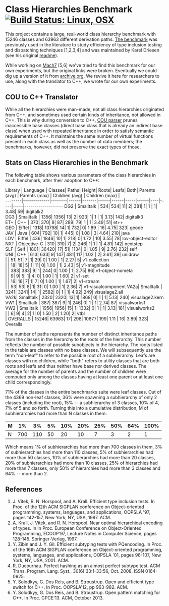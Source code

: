 Class Hierarchies Benchmark  [![Build Status: Linux, OSX](https://travis-ci.org/solodon4/COU.svg?branch=master)](https://travis-ci.org/solodon4/COU) 
===========================

This project contains a large, real-world class hierarchy benchmark with 15246
classes and 63963 different derivation paths. [The benchmark](cou) was previously
used in the literature to study efficiency of type inclusion testing and dispatching 
techniques [1,2,3,4] and was maintained by Karel Driesen (see his original 
[readme](cou/README)).
 
While working on [Mach7](http://bit.ly/Mach7) [5,6] we've tried to find this benchmark 
for our own experiments, but the original links were broken. Eventually we could 
dig up a version of it from 
[archive.org](http://web.archive.org/web/20050403120458/http://www.cs.ucsb.edu/labs/oocsb/),
We revive it here for researchers to use, along with the translator to C++, we 
wrote for our own experiments.

COU to C++ Translator
---------------------

While all the hierarchies were man-made, not all class hierarchies originated 
from C++, and sometimes used certain kinds of inheritance, not allowed in C++.
This is why during conversion to C++, [COU parser](parser) prunes inaccessible base classes 
(direct base class that is already an indirect base class) when used with repeated 
inheritance in order to satisfy semantic requirements of C++. It maintains 
the same number of virtual functions present in each class as well as the number 
of data members; the benchmarks, however, did not preserve the exact types of those.

Stats on Class Hierarchies in the Benchmark
-------------------------------------------

The following table shows various parameters of the class hierarchies in each benchmark, after their adoption to C++: 

Library | Language    | Classes| Paths| Height| Roots| Leafs| Both| Parents (avg) | Parents (max) | Children (avg) | Children (max) |                   
--------|-------------|--------|------|-------|------|------|-----|------|----|-----|-----|-------------------
    DG2 | Smalltalk   |     534|   534|     11|     2|   381|    1| 1    |   1| 3.48|   59| digitalk2         
    DG3 | Smalltalk   |    1356|  1356|     13|     2|   923|    1| 1    |   1| 3.13|  142| digitalk3         
    ET+ | C++         |     370|   370|      8|    87|   289|   79| 1    |   1| 3.49|   51| et++              
    GEO | Eiffel      |    1318| 13798|     14|     1|   732|    0| 1.89 |  16| 4.75|  323| geode             
    JAV | Java        |     604|   792|     10|     1|   445|    0| 1.08 |   3| 4.64|  210| java              
    LOV | Eiffel      |     436|  1846|     10|     1|   218|    0| 1.72 |  10| 3.55|   78| lov-object-editor 
    NXT | Objective-C |     310|   310|      7|     2|   246|    1| 1    |   1| 4.81|  142| nextstep          
    SLF | Self        |    1801| 36420|     17|    51|  1134|    0| 1.05 |   9| 2.76|  232| self              
    UNI | C++         |     613|   633|      9|   147|   481|  117| 1.02 |   2| 3.61|   39| unidraw           
        |             |      51|    51|      7|     1|    29|    0| 1.00 |   1| 2.27|    5| v1-collection     
        |             |      18|    18|      5|     1|    11|    0| 1.00 |   1| 2.43|    5| v1-magnitude      
        |             |     383|   383|      9|     1|   244|    0| 1.00 |   1| 2.75|   86| v1-object-nometa  
        |             |       9|     9|      5|     1|     4|    0| 1.00 |   1| 1.60|    2| v1-set            
        |             |      16|    16|      7|     1|     7|    0| 1.00 |   1| 1.67|    2| v1-stream         
        |             |      53|    53|      8|     1|    31|    0| 1.00 |   1| 2.36|    7| v1-visualcomponent
    VA2a| Smalltalk   |    3241|  3241|     14|     1|  2582|    0| 1    |   1| 4.92|  249| visualage2.all    
    VA2k| Smalltalk   |    2320|  2320|     13|     1|  1868|    0| 1    |   1| 5.13|  240| visualage2.kern   
    VW1 | Smalltalk   |     387|   387|      9|     1|   246|    0| 1    |   1| 2.74|   87| visualworks1      
    VW2 | Smalltalk   |    1956|  1956|     15|     1|  1332|    0| 1    |   1| 3.13|  181| visualworks2      
        |             |       6|     9|      4|     2|     1|    0| 1.50 |   2| 1.20|    2| vtbl              
        | OVERALLS    |   15246| 63963|     17|   298| 10877|  199| 1.11 |  16| 3.89|  323| Overalls          

The number of paths represents the number of distinct inheritance paths from the 
classes in the hierarchy to the roots of the hierarchy. This number reflects the number of possible subobjects in the 
hierarchy. The roots listed in the table are classes with no base classes. We 
will subsequently use the term "non-leaf" to refer to the possible root of 
a subhierarchy. Leafs are classes with no children, while "both" refers to 
utility classes that are both roots and leafs and thus neither have base nor 
derived classes. The average for the number of parents and the number of 
children were computed only among the classes having at least one parent or at 
least one child correspondingly.

71% of the classes in the entire benchmarks suite were leaf classes. 
Out of the 4369 non-leaf classes, 36% were spawning a subhierarchy of only 
2 classes (including the root), 15% -- a subhierarchy of 3 classes, 
10% of 4, 7% of 5 and so forth. Turning this into a cumulative distribution, 
M of subhierarchies had more than N classes in them:

 M |  1% |  3% | 5% | 10% | 20% | 25% | 50% | 64% | 100%
---|-----|-----|----|-----|-----|-----|-----|-----|-----
 N | 700 | 110 | 50 |  20 |  10 |   7 |   3 |   2 |    1

Which means 1% of subhierarchies had more than 700 classes in them, 3% of subhierarchies 
had more than 110 classes, 5% of subhierarchies had more than 50 classes, 10% 
of subhierarchies had more than 20 classes, 20% of subhierarchies had more than 
10 classes, 25% of hierarchies had more than 7 classes, only 50% of 
hierarchies had more than 3 classes and 64% -- more than 2.

References
----------

1. J. Vitek, R. N. Horspool, and A. Krall. Efficient type inclusion tests. In Proc. of the 12th ACM SIGPLAN conference on Object-oriented programming, systems, languages, and applications, OOPSLA '97, pages 142-157, New York, NY, USA, 1997. ACM.
2. A. Krall, J. Vitek, and R. N. Horspool. Near optimal hierarchical encoding of types. In In Proc. European Conference on Object-Oriented Programming, ECOOP'97, Lecture Notes in Computer Science, pages 128-145. Springer-Verlag, 1997.
3. Y. Zibin and J. Y. Gil. Efficient subtyping tests with PQencoding. In Proc. of the 16th ACM SIGPLAN conference on Object-oriented programming, systems, languages, and applications, OOPSLA '01, pages 96-107, New York, NY, USA, 2001. ACM.
4. R. Ducournau. Perfect hashing as an almost perfect subtype test. ACM Trans. Program. Lang. Syst., 30(6):33:1-33:56, Oct. 2008. ISSN 0164-0925.
5. Y. Solodkyy, G. Dos Reis, and B. Stroustrup. Open and efficient type switch for C++. In Proc. OOPSLA'12, pp 963-982. ACM.
6. Y. Solodkyy, G. Dos Reis, and B. Stroustrup. Open pattern matching for C++. In Proc. GPCE'13. ACM, October 2013.
